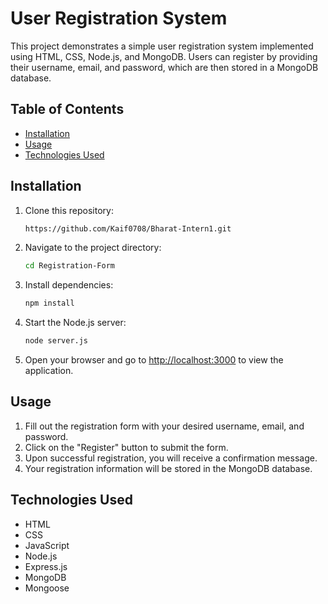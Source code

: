 # User Registration System

This project demonstrates a simple user registration system implemented using HTML, CSS, Node.js, and MongoDB. Users can register by providing their username, email, and password, which are then stored in a MongoDB database.

## Table of Contents

- [Installation](#installation)
- [Usage](#usage)
- [Technologies Used](#technologies-used)

## Installation

1. Clone this repository:
    ```bash
    https://github.com/Kaif0708/Bharat-Intern1.git
    ```
2. Navigate to the project directory:
    ```bash
    cd Registration-Form
    ```
3. Install dependencies:
    ```bash
    npm install
    ```
4. Start the Node.js server:
    ```bash
    node server.js
    ```
5. Open your browser and go to [http://localhost:3000](http://localhost:3000) to view the application.

## Usage

1. Fill out the registration form with your desired username, email, and password.
2. Click on the "Register" button to submit the form.
3. Upon successful registration, you will receive a confirmation message.
4. Your registration information will be stored in the MongoDB database.

## Technologies Used

- HTML
- CSS
- JavaScript
- Node.js
- Express.js
- MongoDB
- Mongoose
